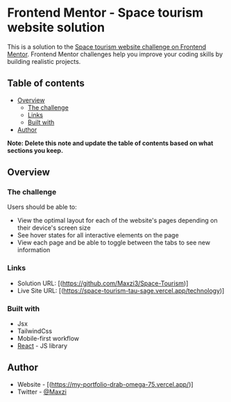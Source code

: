 # Frontend Mentor - Space tourism website solution

This is a solution to the [Space tourism website challenge on Frontend Mentor](https://www.frontendmentor.io/challenges/space-tourism-multipage-website-gRWj1URZ3). Frontend Mentor challenges help you improve your coding skills by building realistic projects. 

## Table of contents

- [Overview](#overview)
  - [The challenge](#the-challenge)
  - [Links](#links)
  - [Built with](#built-with)
- [Author](#author)


**Note: Delete this note and update the table of contents based on what sections you keep.**

## Overview

### The challenge

Users should be able to:

- View the optimal layout for each of the website's pages depending on their device's screen size
- See hover states for all interactive elements on the page
- View each page and be able to toggle between the tabs to see new information



### Links

- Solution URL: [(https://github.com/Maxzi3/Space-Tourism)]
- Live Site URL: [(https://space-tourism-tau-sage.vercel.app/technology)]



### Built with

- Jsx
- TailwindCss
- Mobile-first workflow
- [React](https://reactjs.org/) - JS library

## Author

- Website - [(https://my-portfolio-drab-omega-75.vercel.app/)]
- Twitter - [@Maxzi](https://x.com/crypto_Maxzi)


